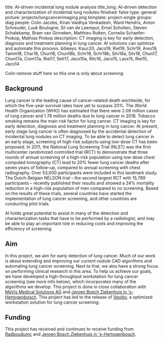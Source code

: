 title: AI-driven incidental lung nodule analysis
title_long: AI-driven detection and characterization of incidental lung nodules
finished: false
type: general
picture: projects/lungcancerimaging.png
template: project-single
groups: diag
people: Colin Jacobs, Kiran Vaidhya Venkadesh, Ward Hendrix, Anton Schreuder, Luuk Boulogne, Sil van de Leemput, Ernst Scholten, Steven Schalekamp, Bram van Ginneken, Matthieu Rutten, Cornelia Schaefer-Prokop, Mathias Prokop
description: CT imaging is key for early detection, diagnosis and treatment planning in lung cancer. AI solutions can optimize and automate this process. 
bibkeys: Kauc20, Jaco19, Riel19, Schr19, Ares19, Tamm18, Char18, Chun18, Chun18b, Schr18, Schr18b, Silv18a, Silv18, Chun17, Chun17a, Ciom17a, Riel17, Seti17, Jaco15a, Ritc16, Jaco15, Lass15, Riel15, Jaco14

Colin remove stuff here so this one is only about screening

## Background
Lung cancer is the leading cause of cancer-related death worldwide, for which the five-year survival rates have yet to surpass 20%. The World Health Organization (WHO) has estimated that there were 2.09 million cases of lung cancer and 1.76 million deaths due to lung cancer in 2018. Tobacco smoking remains the main risk factor for lung cancer. CT imaging is key for early detection, diagnosis and treatment planning in lung cancer. At present, early stage lung cancer is often diagnosed by the accidental detection of incidental lung nodules on CT imaging. To be able to detect lung cancer in an early stage, screening of high-risk subjects using low-dose CT has been proposed. In 2011, the National Lung Screening Trial (NLST) was the first multicenter randomized controlled trial (RCT) to demonstrate that three rounds of annual screening of a high-risk population using low-dose chest computed tomography (CT) lead to 20% fewer lung cancer deaths after seven years of follow-up, compared to annual screening with chest radiography. Over 53,000 participants were included in this landmark study. The Dutch-Belgian NELSON trial – the second largest RCT with 15,789 participants – recently published their results and showed a 24% mortality reduction in a high-risk population of men compared to no screening. Based on the results of these trials, several countries have started the implementation of lung cancer screening, and other countries are conducting pilot trials. 

AI holds great potential to assist in many of the detection and characterization tasks that have to be performed by a radiologist, and may be able to play an important role in reducing costs and improving the efficiency of screening.

## Aim
In this project, we aim for early detection of lung cancer. Much of our work is about extending and improving our current nodule CAD algorithms and automating lung cancer screening. Next to that, we alos have a strong focus on performing clinical research in this area. To help us achieve our goals, we have developed a high-throughput workstation for lung cancer screening (see more info below), which incorporates many of the algorithms we develop. This project is done in close collaboration with [MeVis Medical Solutions AG](https://www.mevis.de/en/) and [Jeroen Bosch Ziekenhuis in 's-Hertogenbosch](https://www.jeroenboschziekenhuis.nl). This project has led to the release of [Veolity](https://www.veolity.com), a optimized workstation solution for lung cancer screening.

## Funding
This project has received and continues to receive funding from [Radboudumc](https://www.radboudumc.nl) and [Jeroen Bosch Ziekenhuis in 's-Hertogenbosch](https://www.jeroenboschziekenhuis.nl).
